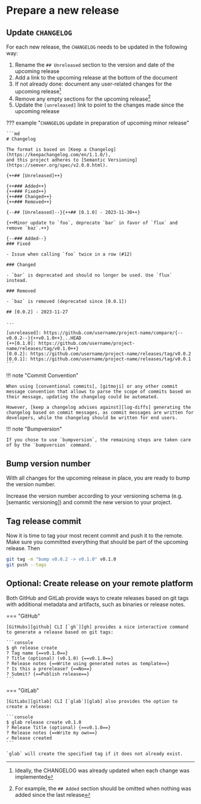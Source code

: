 # Prepare a new release

## Update `CHANGELOG`

For each new release, the `CHANGELOG` needs to be updated in the following way:

1. Rename the `## Unreleased` section to the version and date of the upcoming release
2. Add a link to the upcoming release at the bottom of the document
3. If not already done: document any user-related changes for the upcoming release[^1]
4. Remove any empty sections for the upcoming release[^2]
5. Update the `[unreleased]` link to point to the changes made since the upcoming release

??? example "`CHANGELOG` update in preparation of upcoming minor release"

    ```md
    # Changelog

    The format is based on [Keep a Changelog](https://keepachangelog.com/en/1.1.0/),
    and this project adheres to [Semantic Versioning](https://semver.org/spec/v2.0.0.html).

    {++## [Unreleased]++}

    {++### Added++}
    {++### Fixed++}
    {++### Changed++}
    {++### Removed++}

    {--## [Unreleased]--}{++## [0.1.0] - 2023-11-30++}

    {++Minor update to `foo`, deprecate `bar` in favor of `flux` and remove `baz`.++}

    {--### Added--}
    ### Fixed

    - Issue when calling `foo` twice in a row (#12)

    ### Changed

    - `bar` is deprecated and should no longer be used. Use `flux` instead.

    ### Removed

    - `baz` is removed (deprecated since [0.0.1])

    ## [0.0.2] - 2023-11-27

    ...

    [unreleased]: https://github.com/username/project-name/compare/{--v0.0.2--}{++v0.1.0++}...HEAD
    {++[0.1.0]: https://github.com/username/project-name/releases/tag/v0.1.0++}
    [0.0.2]: https://github.com/username/project-name/releases/tag/v0.0.2
    [0.0.1]: https://github.com/username/project-name/releases/tag/v0.0.1
    ```

!!! note "Commit Convention"

    When using [conventional commits], [gitmoji] or any other commit message convention that allows to parse the scope of commits based on their message, updating the changelog could be automated.

    However, [keep a changelog advises against][log-diffs] generating the changelog based on commit messages, as commit messages are written for developers, while the changelog should be written for end users.

[gitmoji]: https://gitmoji.dev/
[conventional commits]: https://www.conventionalcommits.org/
[keep a changelog]: https://keepachangelog.com
[log-diffs]: https://keepachangelog.com/en/1.1.0/#log-diffs
[^1]: Ideally, the CHANGELOG was already updated when each change was implemented
[^2]: For example, the `## Added` section should be omitted when nothing was added since the last release

!!! note "Bumpversion"

    If you chose to use `bumpversion`, the remaining steps are taken care of by the `bumpversion` command.

## Bump version number

With all changes for the upcoming release in place, you are ready to bump the version number.

Increase the version number according to your versioning schema (e.g. [semantic versioning]) and commit the new version to your project.

## Tag release commit

Now it is time to tag your most recent commit and push it to the remote. Make sure you committed everything that should be part of the upcoming release. Then

```sh
git tag -m "bump v0.0.2 -> v0.1.0" v0.1.0
git push --tags
```

## Optional: Create release on your remote platform

Both GitHub and GitLab provide ways to create releases based on git tags with additional metadata and artifacts, such as binaries or release notes.

=== "GitHub"

    [GitHubs][github] CLI [`gh`][gh] provides a nice interactive command to generate a release based on git tags:

    ```console
    $ gh release create
    ? Tag name {==v0.1.0==}
    ? Title (optional) (v0.1.0) {==v0.1.0==}
    ? Release notes {==Write using generated notes as template==}
    ? Is this a prerelease? {==No==}
    ? Submit? {==Publish release==}
    ```

=== "GitLab"

    [GitLabs][gitlab] CLI [`glab`][glab] also provides the option to create a release:

    ```console
    $ glab release create v0.1.0
    ? Release Title (optional) {==v0.1.0==}
    ? Release notes {==Write my own==}
    ✓ Release created
    ```

    `glab` will create the specified tag if it does not already exist.

[gh]: https://cli.github.com/
[glab]: https://gitlab.com/gitlab-org/cli
